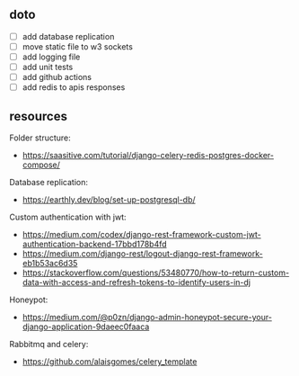 ## doto

- [ ] add database replication
- [ ] move static file to w3 sockets
- [ ] add logging file
- [ ] add unit tests
- [ ] add github actions
- [ ] add redis to apis responses

## resources

Folder structure:

- https://saasitive.com/tutorial/django-celery-redis-postgres-docker-compose/

Database replication:

- https://earthly.dev/blog/set-up-postgresql-db/

Custom authentication with jwt:

- https://medium.com/codex/django-rest-framework-custom-jwt-authentication-backend-17bbd178b4fd
- https://medium.com/django-rest/logout-django-rest-framework-eb1b53ac6d35
- https://stackoverflow.com/questions/53480770/how-to-return-custom-data-with-access-and-refresh-tokens-to-identify-users-in-dj

Honeypot:

- https://medium.com/@p0zn/django-admin-honeypot-secure-your-django-application-9daeec0faaca

Rabbitmq and celery:

- https://github.com/alaisgomes/celery_template
